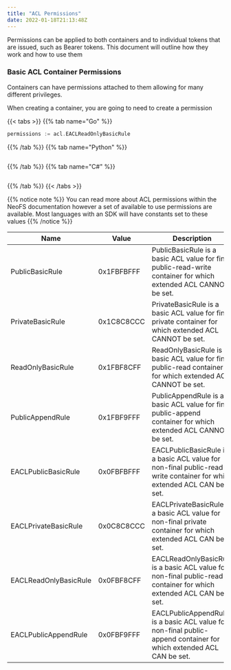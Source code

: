 ```yaml
---
title: "ACL Permissions"
date: 2022-01-18T21:13:48Z
---
```


Permissions can be applied to both containers and to individual tokens that are issued, such as Bearer tokens. This document will outline how they work and how to use them

### Basic ACL Container Permissions

Containers can have permissions attached to them allowing for many different privileges.

When creating a container, you are going to need to create a permission

{{< tabs >}}
{{% tab name="Go" %}}
```go
permissions := acl.EACLReadOnlyBasicRule
```
{{% /tab %}}
{{% tab name="Python" %}}
```python

```
{{% /tab %}}
{{% tab name="C#" %}}
```c#

```
{{% /tab %}}
{{< /tabs >}}

{{% notice note %}}
You can read more about ACL permissions within the NeoFS documentation however a set of available to use permissions are available. Most languages with an SDK will have constants set to these values
{{% /notice %}}


| Name      | Value | Description |
| ----------- | ----------- |----------- |
| PublicBasicRule      | 0x1FBFBFFF       | PublicBasicRule is a basic ACL value for final public-read-write container for which extended ACL CANNOT be set.       |
| PrivateBasicRule      | 0x1C8C8CCC       | PrivateBasicRule is a basic ACL value for final private container for which extended ACL CANNOT be set.|
| ReadOnlyBasicRule | 0x1FBF8CFF | ReadOnlyBasicRule is a basic ACL value for final public-read container for which extended ACL CANNOT be set. |
| PublicAppendRule | 0x1FBF9FFF |  PublicAppendRule is a basic ACL value for final public-append container for which extended ACL CANNOT be set. |
| EACLPublicBasicRule | 0x0FBFBFFF |  EACLPublicBasicRule is a basic ACL value for non-final public-read-write container for which extended ACL CAN be set. |
| EACLPrivateBasicRule | 0x0C8C8CCC |  EACLPrivateBasicRule is a basic ACL value for non-final private container for which extended ACL CAN be set. |
| EACLReadOnlyBasicRule | 0x0FBF8CFF |  EACLReadOnlyBasicRule is a basic ACL value for non-final public-read container for which extended ACL CAN be set. |
| EACLPublicAppendRule | 0x0FBF9FFF |  EACLPublicAppendRule is a basic ACL value for non-final public-append container for which extended ACL CAN be set. |
